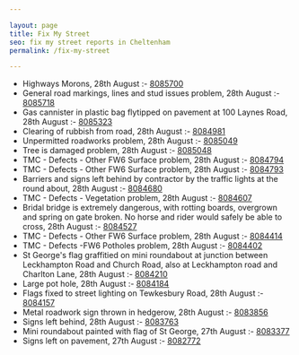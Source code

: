 ```yaml
---

layout: page
title: Fix My Street
seo: fix my street reports in Cheltenham
permalink: /fix-my-street

---
```


<!-- fix_marker starts -->

- Highways Morons, 28th August :- [8085700](https://www.fixmystreet.com/report/8085700)
- General road markings, lines and stud issues problem, 28th August :- [8085718](https://www.fixmystreet.com/report/8085718)
- Gas cannister in plastic bag flytipped on pavement at 100 Laynes Road, 28th August :- [8085323](https://www.fixmystreet.com/report/8085323)
- Clearing of rubbish from road, 28th August :- [8084981](https://www.fixmystreet.com/report/8084981)
- Unpermitted roadworks problem, 28th August :- [8085049](https://www.fixmystreet.com/report/8085049)
- Tree is damaged problem, 28th August :- [8085048](https://www.fixmystreet.com/report/8085048)
- TMC - Defects - Other FW6  Surface problem, 28th August :- [8084794](https://www.fixmystreet.com/report/8084794)
- TMC - Defects - Other FW6  Surface problem, 28th August :- [8084793](https://www.fixmystreet.com/report/8084793)
- Barriers and signs left behind by contractor by the traffic lights at the round about, 28th August :- [8084680](https://www.fixmystreet.com/report/8084680)
- TMC - Defects - Vegetation problem, 28th August :- [8084607](https://www.fixmystreet.com/report/8084607)
- Bridal bridge is extremely dangerous, with rotting boards, overgrown and spring on gate broken. No horse and rider would safely be able to cross, 28th August :- [8084527](https://www.fixmystreet.com/report/8084527)
- TMC - Defects - Other FW6  Surface problem, 28th August :- [8084414](https://www.fixmystreet.com/report/8084414)
- TMC - Defects -FW6 Potholes problem, 28th August :- [8084402](https://www.fixmystreet.com/report/8084402)
- St George's flag graffitied on mini roundabout at junction between Leckhampton Road and Church Road, also at Leckhampton road and Charlton Lane, 28th August :- [8084210](https://www.fixmystreet.com/report/8084210)
- Large pot hole, 28th August :- [8084184](https://www.fixmystreet.com/report/8084184)
- Flags fixed to street lighting on Tewkesbury Road, 28th August :- [8084157](https://www.fixmystreet.com/report/8084157)
- Metal roadwork sign thrown in hedgerow, 28th August :- [8083856](https://www.fixmystreet.com/report/8083856)
- Signs left behind, 28th August :- [8083763](https://www.fixmystreet.com/report/8083763)
- Mini roundabout painted with flag of St George, 27th August :- [8083377](https://www.fixmystreet.com/report/8083377)
- Signs left on pavement, 27th August :- [8082772](https://www.fixmystreet.com/report/8082772)

<!-- fix_marker ends -->